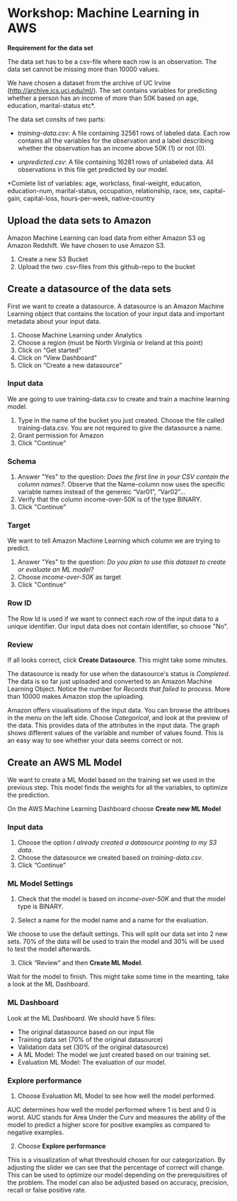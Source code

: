 # Workshop: Machine Learning in AWS 

**Requirement for the data set**

The data set has to be a csv-file where each row is an observation. The data set cannot be missing more than 10000 values. 

We have chosen a dataset from the archive of UC Irvine (http://archive.ics.uci.edu/ml/). The set contains variables for predicting whether a person has an income of more than 50K based on age, education, marital-status etc*. 

The data set consits of two parts: 
- *training-data.csv*: A file containing 32561 rows of labeled data. Each row contains all the variables for the observation and a label describing whether the observation has an income above 50K (1) or not (0). 

- *unpredicted.csv*: A file containing 16281 rows of unlabeled data. All observations in this file get predicted by our model. 

*Comlete list of variables: age, workclass, final-weight, education, education-num, marital-status, occupation, relationship, race, sex, capital-gain, capital-loss, hours-per-week, native-country

## Upload the data sets to Amazon

Amazon Machine Learning can load data from either Amazon S3 og Amazon Redshift. We have chosen to use Amazon S3. 

1. Create a new S3 Bucket 
2. Upload the two .csv-files from this github-repo to the bucket


## Create a datasource of the data sets 

First we want to create a datasource. A datasource is an Amazon Machine Learning object that contains the location of your input data and important metadata about your input data. 

1. Choose Machine Learning under Analytics
2. Choose a region (must be North Virginia or Ireland at this point)
3. Click on “Get started”
4. Click on “View Dashboard”
5. Click on “Create a new datasource”

### Input data
We are going to use training-data.csv to create and train a machine learning model. 

1. Type in the name of the bucket you just created. Choose the file called training-data.csv. You are not required to give the datasource a name.
2. Grant permission for Amazon
3. Click "Continue"

### Schema
1. Answer "Yes" to the question: *Does the first line in your CSV contain the column names?*. Observe that the Name-column now uses the specific variable names instead of the genereic “Var01”, “Var02”...
2. Verify that the column income-over-50K is of the type BINARY.
3. Click "Continue"


### Target
We want to tell Amazon Machine Learning which column we are trying to predict. 

1. Answer "Yes" to the question: *Do you plan to use this dataset to create or evaluate an ML model?*
2. Choose *income-over-50K* as target 
3. Click "Continue"

### Row ID
The Row Id is used if we want to connect each row of the input data to a unique identifier. Our input data does not contain identifier, so choose "No".

### Review
If all looks correct, click **Create Datasource**. This might take some minutes. 

The datasource is ready for use when the datasource's status is *Completed*. The data is so far just uploaded and converted to an Amazon Machine Learning Object. Notice the number for *Records that failed to process*. More than 10000 makes Amazon stop the uploading. 

Amazon offers visualisations of the input data. You can browse the attribues in the menu on the left side. Choose *Categorical*, and look at the preview of the data. This provides data of the attributes in the input data. The graph shows different values of the variable and number of values found. This is an easy way to see whether your data seems correct or not. 


## Create an AWS ML Model 

We want to create a ML Model based on the training set we used in the previous step. This model finds the weights for all the variables, to optimize the prediction. 

On the AWS Machine Learning Dashboard choose **Create new ML Model**

### Input data
1. Choose the option *I already created a datasource pointing to my S3 data*. 
2. Choose the datasource we created based on *training-data.csv*. 
3. Click “Continue”

### ML Model Settings
1. Check that the model is based on *income-over-50K* and that the model type is BINARY.

2. Select a name for the model name and a name for the evaluation. 

We choose to use the default settings. This will split our data set into 2 new sets. 70% of the data will be used to train the model and 30% will be used to test the model afterwards. 

3. Click “Review” and then **Create ML Model**. 

Wait for the model to finish. This might take some time in the meanting, take a look at the ML Dashboard. 

### ML Dashboard

Look at the ML Dashboard. We should have 5 files: 
* The original datasource based on our input file
* Training data set (70% of the original datasource)
* Validation data set (30% of the original datasource)
* A ML Model: The model we just created based on our training set. 
* Evaluation ML Model: The evaluation of our model. 


### Explore performance
1. Choose Evaluation ML Model to see how well the model performed. 

AUC determines how well the model performed where 1 is best and 0 is worst. AUC stands for Area Under the Curv and measures the ability of the model to predict a higher score for positive examples as compared to negative examples.

2. Choose **Explore performance**

This is a visualization of what threshould chosen for our categorization. By adjusting the slider we can see that the percentage of correct will change. This can be used to optimize our model depending on the prerequisitires of the problem. The model can also be adjusted based on accuracy, precision, recall or false positive rate. 

